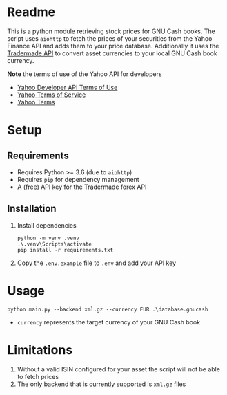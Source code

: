 # Readme

This is a python module retrieving stock prices for GNU Cash books.
The script uses `aiohttp` to fetch the prices of your securities from
the Yahoo Finance API and adds them to your price database. Additionally
it uses the [Tradermade API](https://tradermade.com/forex) to convert asset 
currencies to your local GNU Cash book currency.

**Note** the terms of use of the Yahoo API for developers
* [Yahoo Developer API Terms of Use](https://legal.yahoo.com/us/en/yahoo/terms/product-atos/apiforydn/index.html)
* [Yahoo Terms of Service](https://legal.yahoo.com/us/en/yahoo/terms/otos/index.html)
* [Yahoo Terms](https://policies.yahoo.com/us/en/yahoo/terms/index.htm)

# Setup

## Requirements
* Requires Python >= 3.6 (due to `aiohttp`)
* Requires `pip` for dependency management
* A (free) API key for the Tradermade forex API

## Installation
1. Install dependencies  
   ```
   python -m venv .venv
   .\.venv\Scripts\activate
   pip install -r requirements.txt
   ```
1. Copy the `.env.example` file to `.env` and add your API key

# Usage
```
python main.py --backend xml.gz --currency EUR .\database.gnucash
```
* `currency` represents the target currency of your GNU Cash book

# Limitations

1. Without a valid ISIN configured for your asset the script will not 
   be able to fetch prices
1. The only backend that is currently supported is `xml.gz` files